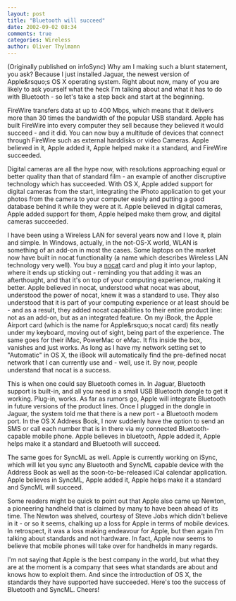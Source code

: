 ```yaml
---
layout: post
title: "Bluetooth will succeed"
date: 2002-09-02 08:34
comments: true
categories: Wireless
author: Oliver Thylmann
---
```



(Originally published on infoSync) Why am I making such a blunt statement, you ask? Because I just installed Jaguar, the newest version of Apple&amp;rsquo;s OS X operating system. Right about now, many of you are likely to ask yourself what the heck I'm talking about and what it has to do with Bluetooth - so let's take a step back and start at the beginning.





FireWire transfers data at up to 400 Mbps, which means that it delivers more than 30 times the bandwidth of the popular USB standard. Apple has built FireWire into every computer they sell because they believed it would succeed - and it did. You can now buy a multitude of devices that connect through FireWire such as external harddisks or video Cameras. Apple believed in it, Apple added it, Apple helped make it a standard, and FireWire succeeded.

Digital cameras are all the hype now, with resolutions approaching equal or better quality than that of standard film - an example of another discruptive technology which has succeeded. With OS X, Apple added support for digital cameras from the start, integrating the iPhoto application to get your photos from the camera to your computer easily and putting a good database behind it while they were at it. Apple believed in digital cameras, Apple added support for them, Apple helped make them grow, and digital cameras succeeded.

I have been using a Wireless LAN for several years now and I love it, plain and simple. In Windows, actually, in the not-OS-X world, WLAN is something of an add-on in most the cases. Some laptops on the market now have built in nocat functionality (a name which describes Wireless LAN technology very well). You buy a [nocat](http://www.nocat.net/) card and plug it into your laptop, where it ends up sticking out - reminding you that adding it was an afterthought, and that it's on top of your computing experience, making it better. Apple believed in nocat, understood what nocat was about, understood the power of nocat, knew it was a standard to use. They also understood that it is part of your computing experience or at least should be - and as a result, they added nocat capabilities to their entire product line: not as an add-on, but as an integrated feature. On my iBook, the Apple Airport card (which is the name for Apple&amp;rsquo;s nocat card) fits neatly under my keyboard, moving out of sight, being part of the experience. The same goes for their iMac, PowerMac or eMac. It fits inside the box, vanishes and just works. As long as I have my network setting set to &quot;Automatic&quot; in OS X, the iBook will automatically find the pre-defined nocat network that I can currently use and - well, use it. By now, people understand that nocat is a success.

This is when one could say Bluetooth comes in. In Jaguar, Bluetooth support is built-in, and all you need is a small USB Bluetooth dongle to get it working. Plug-in, works. As far as rumors go, Apple will integrate Bluetooth in future versions of the product lines. Once I plugged in the dongle in Jaguar, the system told me that there is a new port - a Bluetooth modem port. In the OS X Address Book, I now suddenly have the option to send an SMS or call each number that is in there via my connected Bluetooth-capable mobile phone. Apple believes in bluetooth, Apple added it, Apple helps make it a standard and Bluetooth will succeed.

The same goes for SyncML as well. Apple is currently working on iSync, which will let you sync any Bluetooth and SyncML capable device with the Address Book as well as the soon-to-be-released iCal calendar application. Apple believes in SyncML, Apple added it, Apple helps make it a standard and SyncML will succeed.

Some readers might be quick to point out that Apple also came up Newton, a pioneering handheld that is claimed by many to have been ahead of its time. The Newton was shelved, courtesy of Steve Jobs which didn't believe in it - or so it seems, chalking up a loss for Apple in terms of mobile devices. In retrospect, it was a loss making endeavour for Apple, but then again I'm talking about standards and not hardware. In fact, Apple now seems to believe that mobile phones will take over for handhelds in many regards.

I'm not saying that Apple is the best company in the world, but what they are at the moment is a company that sees what standards are about and knows how to exploit them. And since the introduction of OS X, the standards they have supported have succeeded. Here's too the success of Bluetooth and SyncML. Cheers!


